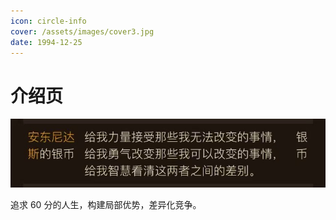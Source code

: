 ```yaml
---
icon: circle-info
cover: /assets/images/cover3.jpg
date: 1994-12-25
---
```


# 介绍页

![](/assets/blog_images/安东尼达斯的银币.jpg)

追求 60 分的人生，构建局部优势，差异化竞争。